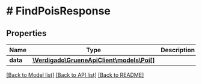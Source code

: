 # # FindPoisResponse

## Properties

Name | Type | Description | Notes
------------ | ------------- | ------------- | -------------
**data** | [**\Verdigado\GrueneApiClient\models\Poi[]**](Poi.md) |  |

[[Back to Model list]](../../README.md#models) [[Back to API list]](../../README.md#endpoints) [[Back to README]](../../README.md)
